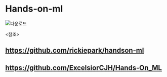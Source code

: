 # Hands-on-ml

![다운로드](https://user-images.githubusercontent.com/56706812/74219427-1d8f1600-4cf0-11ea-840c-4ff972397bf4.jpg)


<참조>

## https://github.com/rickiepark/handson-ml
## https://github.com/ExcelsiorCJH/Hands-On_ML
